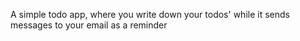 A simple todo app, where you write down your todos' while it sends messages to your email as a reminder
